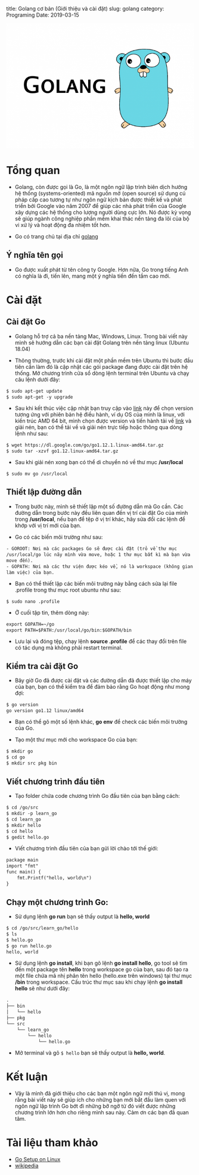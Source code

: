 title: Golang cơ bản (Giới thiệu và cài đặt)
slug: golang 
category: Programing
Date: 2019-03-15

![Image](images/golang/golang.png)


# Tổng quan 
- Golang, còn được gọi là Go, là một ngôn ngữ lập trình biên dịch hướng hệ thống (systems-oriented) mã nguồn mở (open source) sử dụng cú pháp cấp cao tương tự như ngôn ngữ kịch bản được thiết kế và phát triển bởi Google vào năm 2007 để giúp các nhà phát triển của Google xây dựng các hệ thống cho lượng người dùng cực lớn. Nó được kỳ vọng sẽ giúp ngành công nghiệp phần mềm khai thác nền tảng đa lõi của bộ vi xử lý và hoạt động đa nhiệm tốt hơn. 

- Go có trang chủ tại địa chỉ [golang](https://golang.org/) 

## Ý nghĩa tên gọi
- Go được xuất phát từ tên công ty Google. Hơn nữa, Go trong tiếng Anh có nghĩa là đi, tiến lên, mang một ý nghĩa tiến đến tầm cao mới.

# Cài đặt
## Cài đặt Go 
- Golang hỗ trợ cả ba nền tảng Mac, Windows, Linux. Trong bài viết này mình sẽ hướng dẫn các bạn cài đặt Golang trên nền tảng linux (Ubuntu 18.04)

- Thông thường, trước khi cài đặt một phần mềm trên Ubuntu thì bước đầu tiên cần làm đó là cập nhật các gói package đang được cài đặt trên hệ thống. Mở chương trình cửa sổ dòng lệnh terminal trên Ubuntu và chạy câu lệnh dưới đây:
```
$ sudo apt-get update
$ sudo apt-get -y upgrade
```
- Sau khi kết thúc việc cập nhật bạn truy cập vào [link](https://golang.org/dl/) này để chọn version tương ứng với phiên bản hệ điều hành, ví dụ OS của mình là linux, với kiến trúc AMD 64 bit, mình chọn được version và tiến hành tải về  [link](https://dl.google.com/go/go1.12.1.linux-amd64.tar.gz) và giải nén, bạn có thể tải về và giải nén trực tiếp hoặc thông qua dòng lệnh như sau:
```
$ wget https://dl.google.com/go/go1.12.1.linux-amd64.tar.gz
$ sudo tar -xzvf go1.12.linux-amd64.tar.gz
```
- Sau khi giải nén xong bạn có thể di chuyển nó về thư mục **/usr/local**
```
$ sudo mv go /usr/local
```

## Thiết lập đường dẫn 
- Trong bước này, mình sẽ thiết lập một số đường dẫn mà Go cần. Các đường dẫn trong bước này đều liên quan đến vị trí cài đặt Go của mình trong **/usr/local**, nếu bạn để tệp ở vị trí khác, hãy sửa đổi các lệnh để khớp với vị trí mới của bạn.

- Go có các biến môi trường như sau:
```
- GOROOT: Nơi mà các packages Go sẽ được cài đặt (trỏ về thư mục /usr/local/go lúc nãy mình vừa move, hoặc 1 thư mục bất kì mà bạn vừa move đến).
- GOPATH: Nơi mà các thư viện được kéo về, nó là workspace (không gian làm việc) của bạn.
```
- Bạn có thể thiết lập các biến môi trường này bằng cách sửa lại file .profile trong thư mục root ubuntu như sau:
```
$ sudo nano .profile
```
- Ở cuối tập tin, thêm dòng này:
```
export GOPATH=~/go
export PATH=$PATH:/usr/local/go/bin:$GOPATH/bin
```
- Lưu lại và đóng tệp, chạy lệnh **source .profile** để các thay đổi trên file có tác dụng mà không phải restart terminal.
 
## Kiểm tra cài đặt Go
- Bây giờ Go đã được cài đặt và các đường dẫn đã được thiết lập cho máy của bạn, bạn có thể kiểm tra để đảm bảo rằng Go hoạt động như mong đợi:
```
$ go version
go version go1.12 linux/amd64
```
- Bạn có thể gõ một số lệnh khác, **go env** để check các biến môi trường của Go.

- Tạo một thư mục mới cho workspace Go của bạn:
```
$ mkdir go
$ cd go
$ mkdir src pkg bin
```

## Viết chương trình đầu tiên
- Tạo folder chứa code chương trình Go đầu tiên của bạn bằng cách:
```
$ cd /go/src
$ mkdir -p learn_go 
$ cd learn_go
$ mkdir hello
$ cd hello
$ gedit hello.go
```
- Viết chương trình đầu tiên của bạn gửi lời chào tới thế giới:
```
package main
import "fmt"
func main() {
    fmt.Printf("hello, world\n")
}
```
## Chạy một chương trình Go:
- Sử dụng lệnh **go run** bạn sẽ thấy output là **hello, world**
```
$ cd /go/src/learn_go/hello
$ ls
$ hello.go
$ go run hello.go
hello, world
```
- Sử dụng lệnh **go install**, khi bạn gõ lệnh **go install hello**, go tool sẽ tìm đến một package tên **hello** trong workspace go của bạn, sau đó tạo ra một file chứa mã nhị phân tên hello (hello.exe trên windows) tại thư mục **/bin** trong workspace. Cấu trúc thư mục sau khi chạy lệnh **go install hello** sẽ như dưới đây:
```
.
├── bin
│   └── hello
├── pkg
└── src
    └── learn_go
        └── hello
            └── hello.go
```
- Mở terminal và gõ ```$ hello``` bạn sẽ thấy output là **hello, world**.

# Kết luận
- Vậy là mình đã giới thiệu cho các bạn một ngôn ngữ mới thú vị, mong rằng bài viết này sẽ giúp ích cho những bạn mới bắt đầu làm quen với ngôn ngữ lập trình Go bớt đi những bỡ ngỡ từ đó viết được những chương trình lớn hơn cho riêng mình sau này. Cảm ơn các bạn đã quan tâm.

# Tài liệu tham khảo
- [Go Setup on Linux](https://www.youtube.com/watch?v=R-cA6J3IniI)
- [wikipedia](https://vi.wikipedia.org/wiki/Go_(ng%C3%B4n_ng%E1%BB%AF_l%E1%BA%ADp_tr%C3%ACnh))











